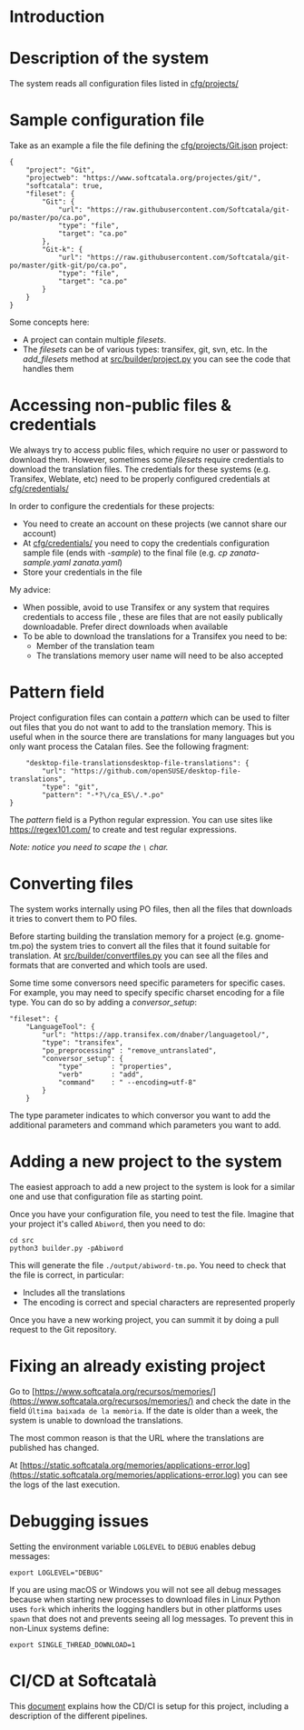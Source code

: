 #  Introduction

# Description of the system

The system reads all configuration files listed in [cfg/projects/](cfg/projects/)

# Sample configuration file

Take as an example a file the file defining the [cfg/projects/Git.json](cfg/projects/Git.json) project:

```
{
    "project": "Git", 
    "projectweb": "https://www.softcatala.org/projectes/git/",
    "softcatala": true,
    "fileset": {
        "Git": {
            "url": "https://raw.githubusercontent.com/Softcatala/git-po/master/po/ca.po",
            "type": "file",
            "target": "ca.po"
        },
        "Git-k": {
            "url": "https://raw.githubusercontent.com/Softcatala/git-po/master/gitk-git/po/ca.po",
            "type": "file",
            "target": "ca.po"
        }
    }
}
```

Some concepts here:
* A project can contain multiple _filesets_.
* The _filesets_ can be of various types: transifex, git, svn, etc. In the _add_filesets_ method at [src/builder/project.py](src/builder/project.py) you can see the code that handles them

# Accessing non-public files & credentials

We always try to access public files, which require no user or password to download them. However, sometimes some _filesets_ require credentials to download the translation files. 
The credentials for these systems (e.g. Transifex, Weblate, etc) need to be properly configured credentials at [cfg/credentials/](cfg/credentials/)

In order to configure the credentials for these projects:
* You need to create an account on these projects (we cannot share our account)
* At [cfg/credentials/](cfg/credentials/) you need to copy the credentials configuration sample file (ends with *-sample*) to the final file (e.g. *cp zanata-sample.yaml zanata.yaml*)
* Store your credentials in the file

My advice:

* When possible, avoid to use Transifex or any system that requires credentials to access file , these are files that are not easily publically downloadable. Prefer direct downloads when available
* To be able to download the translations for a Transifex you need to be:
  * Member of the translation team
  * The translations memory user name will need to be also accepted

# Pattern field

Project configuration files can contain a _pattern_ which can be used to filter out files that you do not want to add to the translation memory.
This is useful when in the source there are translations for many languages but you only want process the Catalan files.
See the following fragment:

```
    "desktop-file-translationsdesktop-file-translations": {
        "url": "https://github.com/openSUSE/desktop-file-translations",
        "type": "git",
        "pattern": "-*?\/ca_ES\/.*.po"
}
```

The _pattern_ field is a Python regular expression. You can use sites like https://regex101.com/ to create and test regular expressions.

_Note: notice you need to scape the ```\``` char._

# Converting files

The system works internally using PO files, then all the files that downloads it tries to convert them to PO files. 

Before starting building the translation memory for a project (e.g. gnome-tm.po) the system tries to convert all the files that it found suitable for translation. At [src/builder/convertfiles.py](src/builder/convertfiles.py) you can see all the files and formats that are converted and which tools are used.

Some time some conversors need specific parameters for specific cases. For example, you may need to specify specific charset encoding for a file type. You can do so by adding a _conversor_setup_:

```
"fileset": {
    "LanguageTool": {
        "url": "https://app.transifex.com/dnaber/languagetool/",
        "type": "transifex",
        "po_preprocessing" : "remove_untranslated",
        "conversor_setup": {
            "type"       : "properties",
            "verb"       : "add",
            "command"    : " --encoding=utf-8"
        }
    }
```

The type parameter indicates to which conversor you want to add the additional parameters and command which parameters you want to add.

# Adding a new project to the system

The easiest approach to add a new project to the system is look for a similar one and use that configuration file as starting point.

Once you have your configuration file, you need to test the file. Imagine that your project it's called `Abiword`, then you need to do:

```
cd src
python3 builder.py -pAbiword
```

This will generate the file `./output/abiword-tm.po`. You need to check that the file is correct, in particular:
* Includes all the translations
* The encoding is correct and special characters are represented properly

Once you have a new working project, you can summit it by doing a pull request to the Git repository.

# Fixing an already existing project

Go to [https://www.softcatala.org/recursos/memories/](https://www.softcatala.org/recursos/memories/) and check the date in the field 
`Última baixada de la memòria`. If the date is older than a week, the system is unable to download the translations.

The most common reason is that the URL where the translations are published has changed.

At [https://static.softcatala.org/memories/applications-error.log](https://static.softcatala.org/memories/applications-error.log) you can see the logs of the last execution.

# Debugging issues

Setting the environment variable `LOGLEVEL` to `DEBUG` enables debug messages:

```
export LOGLEVEL="DEBUG"
```

If you are using macOS or Windows you will not see all debug messages because when starting new processes to download files in Linux Python uses `fork` which inherits
the logging handlers but in other platforms uses `spawn` that does not and prevents seeing all log messages. To prevent this in non-Linux systems define:

```
export SINGLE_THREAD_DOWNLOAD=1
```
# CI/CD at Softcatalà

This [document](CI-CD.md) explains how the CD/CI is setup for this project, including a description of the different pipelines.

